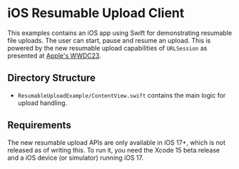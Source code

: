 # iOS Resumable Upload Client

This examples contains an iOS app using Swift for demonstrating resumable file uploads. The user can start, pause and resume an upload. This is powered by the new resumable upload capabilities of `URLSession` as presented at [Apple's WWDC23](https://developer.apple.com/videos/play/wwdc2023/10006/).

## Directory Structure

- `ResumableUploadExample/ContentView.swift` contains the main logic for upload handling.

## Requirements

The new resumable upload APIs are only available in iOS 17+, which is not released as of writing this. To run it, you need the Xcode 15 beta release and a iOS device (or simulator) running iOS 17.
